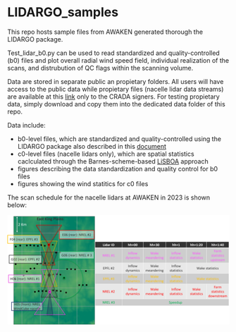 # LIDARGO_samples
This repo hosts sample files from AWAKEN generated thorough the LIDARGO package.

Test_lidar_b0.py can be used to read standardized and quality-controlled (b0) files and plot overall radial wind speed field, individual realization of the scans, and distrubution of QC flags within the scanning volume.

Data are stored in separate public an propietary folders. All users will have access to the public data while propietary files (nacelle lidar data streams) are available at this [link](https://nrel.app.box.com/folder/264604405404) only to the CRADA signers. For testing propietary data, simply download and copy them into the dedicated data folder of this repo.

Data include:
- b0-level files, which are standardized and quality-controlled using the LIDARGO package also described in this [document](https://github.com/StefanoWind/LIDARGO_samples/blob/main/docs/240502_LIDARGO.pdf)
- c0-level files (nacelle lidars only), which are spatial statistics caclculated through the Barnes-scheme-based [LiSBOA](https://amt.copernicus.org/articles/14/2065/2021/) approach
- figures describing the data standardization and quality control for b0 files
- figures showing the wind statitics for c0 files

The scan schedule for the nacelle lidars at AWAKEN in 2023 is shown below:

![Scan schedule of nacelle-mpunted scanning lidars at AWAKEN in 2023](https://github.com/StefanoWind/LIDARGO_samples/blob/main/docs/AWAKEN_nacelle_lidars_2023.jpg)
